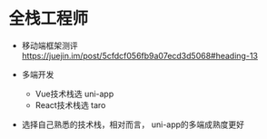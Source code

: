 # 全栈工程师

* 移动端框架测评
  https://juejin.im/post/5cfdcf056fb9a07ecd3d5068#heading-13
* 多端开发
  * Vue技术栈选 uni-app
  * React技术栈选 taro

* 选择自己熟悉的技术栈，相对而言， uni-app的多端成熟度更好